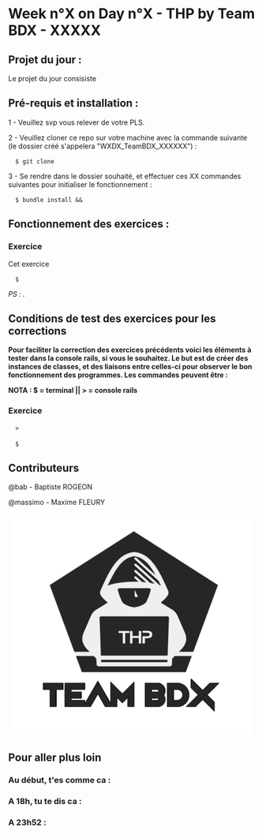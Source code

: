 # Week n°X on Day n°X - THP by Team BDX - XXXXX

## Projet du jour :

Le projet du jour consisiste

## Pré-requis et installation :

1 - Veuillez svp vous relever de votre PLS.

2 - Veuillez cloner ce repo sur votre machine avec la commande suivante (le dossier créé s'appelera "WXDX_TeamBDX_XXXXXX") :

```
  $ git clone
```

3 - Se rendre dans le dossier souhaité, et effectuer ces XX commandes suivantes pour initialiser le fonctionnement :

```
  $ bundle install &&
```


## Fonctionnement des exercices :

### Exercice

Cet exercice

```
  $
```

*PS : .*

## Conditions de test des exercices pour les corrections

**Pour faciliter la correction des exercices précédents voici les éléments à tester dans la console rails, si vous le souhaitez. Le but est de créer des instances de classes, et des liaisons entre celles-ci pour observer le bon fonctionnement des programmes. Les commandes peuvent être :**

**NOTA : $ = terminal || > = console rails**

### Exercice

```
  >

  $
```

## Contributeurs

@bab - Baptiste ROGEON

@massimo - Maxime FLEURY

<p align="center">
  <img src="THP_BDX.png"/>
</p>

## Pour aller plus loin

### Au début, t'es comme ca :


### A 18h, tu te dis ca :


### A 23h52 :
